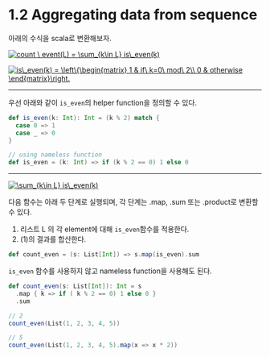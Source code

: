 # 1.2 Aggregating data from sequence

아래의 수식을 scala로 변환해보자.

<a href="https://www.codecogs.com/eqnedit.php?latex=count&space;\&space;event(L)&space;=&space;\sum_{k\in&space;L}&space;is\_even(k)" target="_blank"><img src="https://latex.codecogs.com/gif.latex?count&space;\&space;event(L)&space;=&space;\sum_{k\in&space;L}&space;is\_even(k)" title="count \ event(L) = \sum_{k\in L} is\_even(k)" /></a>

<a href="https://www.codecogs.com/eqnedit.php?latex=is\_even(k)&space;=&space;\left\{\begin{matrix}&space;1&space;&&space;if\&space;k=0\&space;mod\&space;2\\&space;0&space;&&space;otherwise&space;\end{matrix}\right." target="_blank"><img src="https://latex.codecogs.com/gif.latex?is\_even(k)&space;=&space;\left\{\begin{matrix}&space;1&space;&&space;if\&space;k=0\&space;mod\&space;2\\&space;0&space;&&space;otherwise&space;\end{matrix}\right." title="is\_even(k) = \left\{\begin{matrix} 1 & if\ k=0\ mod\ 2\\ 0 & otherwise \end{matrix}\right." /></a>

---

우선 아래와 같이 `is_even`의 helper function을 정의할 수 있다.

```scala
def is_even(k: Int): Int = (k % 2) match {
  case 0 => 1
  case _ => 0
}

// using nameless function
def is_even = (k: Int) => if (k % 2 == 0) 1 else 0
```

---

<a href="https://www.codecogs.com/eqnedit.php?latex=\sum_{k\in&space;L}&space;is\_even(k)" target="_blank"><img src="https://latex.codecogs.com/gif.latex?\sum_{k\in&space;L}&space;is\_even(k)" title="\sum_{k\in L} is\_even(k)" /></a>

다음 함수는 아래 두 단계로 실행되며, 각 단계는 .map, .sum 또는 .product로 변환할 수 있다.

1. 리스트 L 의 각 element에 대해 `is_even`함수를 적용한다.
2. (1)의 결과를 합산한다.

```scala
def count_even = (s: List[Int]) => s.map(is_even).sum
```

`is_even` 함수를 사용하지 않고 nameless function을 사용해도 된다.

```scala
def count_even(s: List[Int]): Int = s
  .map { k => if ( k % 2 == 0) 1 else 0 }
  .sum
```

```scala
// 2
count_even(List(1, 2, 3, 4, 5))

// 5
count_even(List(1, 2, 3, 4, 5).map(x => x * 2))
```
